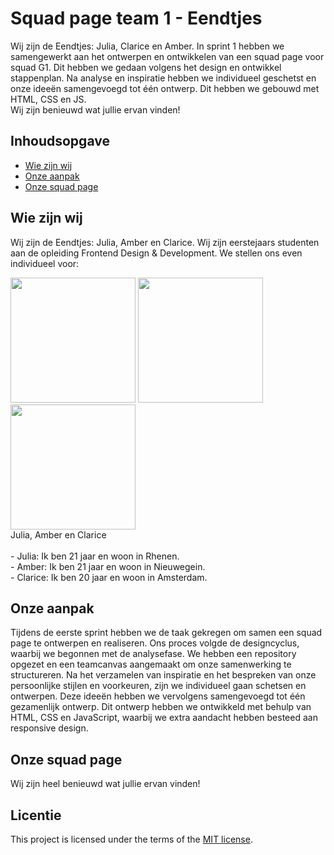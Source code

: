 
# Squad page team 1 - Eendtjes

Wij zijn de Eendtjes: Julia, Clarice en Amber. In sprint 1 hebben we samengewerkt aan het ontwerpen en ontwikkelen van een squad page voor squad G1. Dit hebben we gedaan volgens het design en ontwikkel stappenplan. Na analyse en inspiratie hebben we individueel geschetst en onze ideeën samengevoegd tot één ontwerp. Dit hebben we gebouwd met HTML, CSS en JS. 
<br>
Wij zijn benieuwd wat jullie ervan vinden!

## Inhoudsopgave
* [Wie zijn wij](#wie-zijn-wij)
* [Onze aanpak](#onze-aanpak)
* [Onze squad page](#onze-squad-page)

## Wie zijn wij
Wij zijn de Eendtjes: Julia, Amber en Clarice. Wij zijn eerstejaars studenten aan de opleiding Frontend Design & Development. We stellen ons even individueel voor:

<img src="https://github.com/user-attachments/assets/30ea1ab7-5a99-4bde-b189-04810b0458b8" width="200" height="auto" />
<img src="https://github.com/user-attachments/assets/7cad7e29-53a0-46eb-afe0-817f2b83a1da" width="200" height="auto" />
<img src="https://github.com/user-attachments/assets/1baa3a8a-3eca-4e80-96ec-11f29fd5563f" width="200" height="auto" />


<br>
Julia, Amber en Clarice
<br>
<br>
- Julia: Ik ben 21 jaar en woon in Rhenen.
<br>
- Amber: Ik ben 21 jaar en woon in Nieuwegein.
<br>
- Clarice: Ik ben 20 jaar en woon in Amsterdam.
	
## Onze aanpak
Tijdens de eerste sprint hebben we de taak gekregen om samen een squad page te ontwerpen en realiseren. Ons proces volgde de designcyclus, waarbij we begonnen met de analysefase. We hebben een repository opgezet en een teamcanvas aangemaakt om onze samenwerking te structureren. Na het verzamelen van inspiratie en het bespreken van onze persoonlijke stijlen en voorkeuren, zijn we individueel gaan schetsen en ontwerpen. Deze ideeën hebben we vervolgens samengevoegd tot één gezamenlijk ontwerp. Dit ontwerp hebben we ontwikkeld met behulp van HTML, CSS en JavaScript, waarbij we extra aandacht hebben besteed aan responsive design.
	
## Onze squad page
Wij zijn heel benieuwd wat jullie ervan vinden!


## Licentie

This project is licensed under the terms of the [MIT license](./LICENSE).
